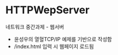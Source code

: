 HTTPWepServer
===================

네트워크 중간과제 - 웹서버

 - 윤성우의 열혈TCP/IP 예제를 기반으로 작성함
 - /index.html 입력 시 웹페이지 로드됨
